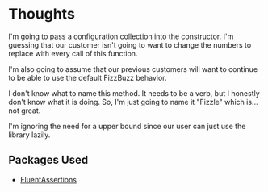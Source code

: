 Thoughts
===
I'm going to pass a configuration collection into the constructor. I'm guessing that our customer isn't going to want to change the numbers to replace with every call of this function. 

I'm also going to assume that our previous customers will want to continue to be able to use the default FizzBuzz behavior. 

I don't know what to name this method. It needs to be a verb, but I honestly don't know what it is doing. So, I'm just going to name it "Fizzle" which is... not great. 

I'm ignoring the need for a upper bound since our user can just use the library lazily. 

Packages Used
---

- [FluentAssertions](https://fluentassertions.com/)